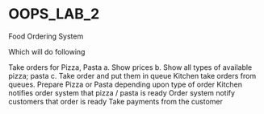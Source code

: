 # OOPS_LAB_2

Food Ordering System

Which will do following

Take orders for Pizza, Pasta a. Show prices b. Show all types of available pizza; pasta c. Take order and put them in queue
Kitchen take orders from queues. Prepare Pizza or Pasta depending upon type of order
Kitchen notifies order system that pizza / pasta is ready
Order system notify customers that order is ready
Take payments from the customer
